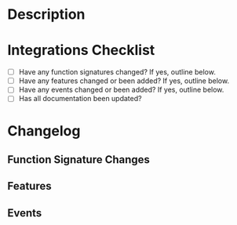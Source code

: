 # Description

# Integrations Checklist

- [ ] Have any function signatures changed? If yes, outline below.
- [ ] Have any features changed or been added? If yes, outline below.
- [ ] Have any events changed or been added? If yes, outline below.
- [ ] Has all documentation been updated?

# Changelog
## Function Signature Changes

## Features 

## Events

